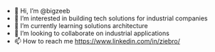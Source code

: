 - 👋 Hi, I’m @bigzeeb
- 👀 I’m interested in building tech solutions for industrial companies
- 🌱 I’m currently learning solutions architecture
- 💞️ I’m looking to collaborate on industrial applications
- 📫 How to reach me https://www.linkedin.com/in/ziebro/

<!---
bigzeeb/bigzeeb is a ✨ special ✨ repository because its `README.md` (this file) appears on your GitHub profile.
You can click the Preview link to take a look at your changes.
--->
